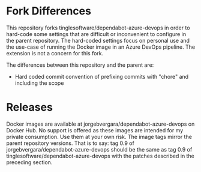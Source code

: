 # Fork Differences

This repository forks tinglesoftware/dependabot-azure-devops in order to hard-code some settings that are difficult or inconvenient to configure in the parent repository. The hard-coded settings focus on personal use and the use-case of running the Docker image in an Azure DevOps pipeline. The extension is not a concern for this fork.

The differences between this repository and the parent are:

- Hard coded commit convention of prefixing commits with "chore" and including the scope

# Releases

Docker images are available at jorgebvergara/dependabot-azure-devops on Docker Hub. No support is offered as these images are intended for my private consumption. Use them at your own risk. The image tags mirror the parent repository versions. That is to say: tag 0.9 of jorgebvergara/dependabot-azure-devops should be the same as tag 0.9 of tinglesoftware/dependabot-azure-devops with the patches described in the preceding section.
